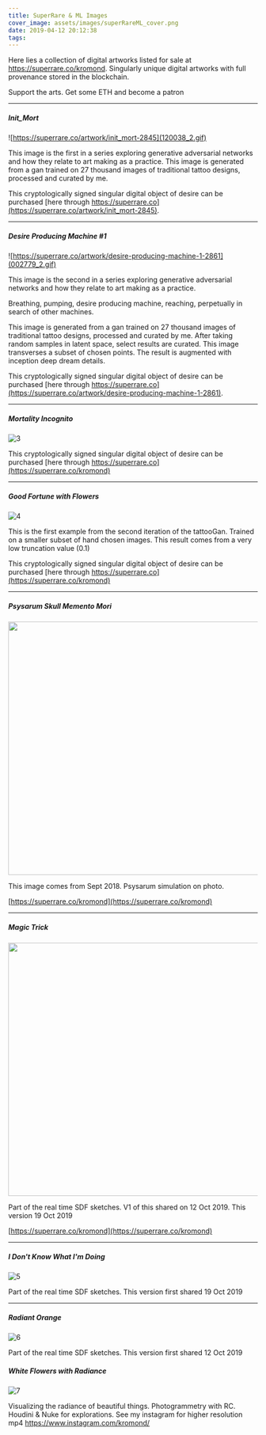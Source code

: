 ```yaml
---
title: SuperRare & ML Images
cover_image: assets/images/superRareML_cover.png
date: 2019-04-12 20:12:38
tags:
---
```

Here lies a collection of digital artworks listed for sale at https://superrare.co/kromond.  Singularly unique digital artworks with full provenance stored in the blockchain.

Support the arts.  Get some ETH and become a patron
___
##### **Init_Mort** #####

![https://superrare.co/artwork/init_mort-2845](120038_2.gif) 

This image is the first in a series exploring generative adversarial networks and how they relate to art making as a practice.  This image is generated from a gan trained on 27 thousand images of traditional tattoo designs, processed and curated by me.

This cryptologically signed singular digital object of desire can be purchased [here through https://superrare.co](https://superrare.co/artwork/init_mort-2845).

___
##### **Desire Producing Machine #1** #####

![https://superrare.co/artwork/desire-producing-machine-1-2861](002779_2.gif)

This image is the second in a series exploring generative adversarial networks and how they relate to art making as a practice.  

Breathing, pumping, desire producing machine, reaching, perpetually in search of other machines.

This image is generated from a gan trained on 27 thousand images of traditional tattoo designs, processed and curated by me.  After taking random samples in latent space, select results are curated.  This image transverses a subset of chosen points.  The result is augmented with inception deep dream details.

This cryptologically signed singular digital object of desire can be purchased [here through https://superrare.co](https://superrare.co/artwork/desire-producing-machine-1-2861).

___
##### **Mortality Incognito** #####

![3](sk3_12.gif)

This cryptologically signed singular digital object of desire can be purchased [here through https://superrare.co](https://superrare.co/kromond)

____
##### **Good Fortune with Flowers** #####

![4](649708.gif)

This is the first example from the second iteration of the tattooGan.  Trained on a smaller subset of hand chosen images.  This result comes from a very low truncation value (0.1)

This cryptologically signed singular digital object of desire can be purchased [here through https://superrare.co](https://superrare.co/kromond)

____
##### **Psysarum Skull Memento Mori** #####

<img src="./slimeMoldSkull_lg.gif" width="512px" height="512px">


This image comes from Sept 2018.  Psysarum simulation on photo. 

[https://superrare.co/kromond](https://superrare.co/kromond)

____
##### **Magic Trick** #####

<img src="./abraSDF3.0.gif" width="512px" height="512px">

Part of the real time SDF sketches.  V1 of this shared on 12 Oct 2019.  This version 19 Oct 2019

[https://superrare.co/kromond](https://superrare.co/kromond)

____
##### **I Don't Know What I'm Doing** #####

![5](sdfOrangeFlower4.0.gif)

Part of the real time SDF sketches.  This version first shared 19 Oct 2019

____
##### **Radiant Orange** #####

![6](sdfOrangeFlowerHorizon5.0.gif)

Part of the real time SDF sketches.  This version first shared 12 Oct 2019

##### **White Flowers with Radiance** #####

![7](wf_loop_v03.gif)

Visualizing the radiance of beautiful things.  Photogrammetry with RC. Houdini & Nuke for explorations.  See my instagram for higher resolution mp4  https://www.instagram.com/kromond/